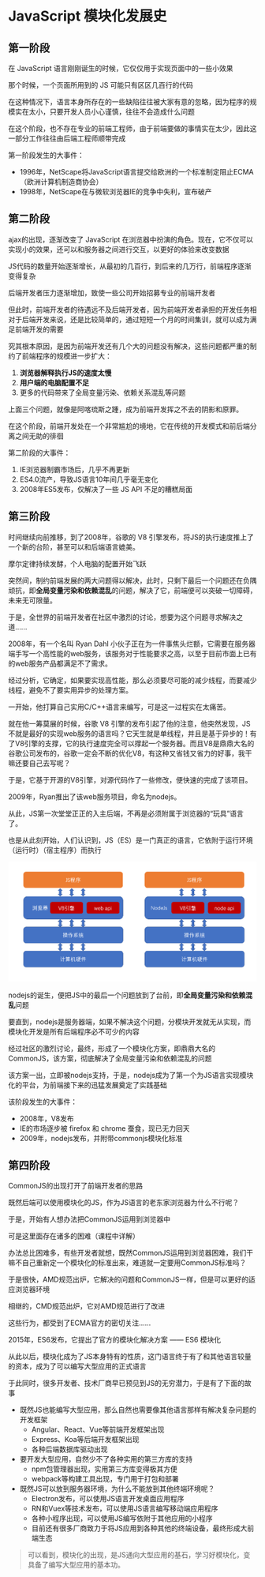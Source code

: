 # JavaScript 模块化发展史

## 第一阶段

在 JavaScript 语言刚刚诞生的时候，它仅仅用于实现页面中的一些小效果

那个时候，一个页面所用到的 JS 可能只有区区几百行的代码

在这种情况下，语言本身所存在的一些缺陷往往被大家有意的忽略，因为程序的规模实在太小，只要开发人员小心谨慎，往往不会造成什么问题

在这个阶段，也不存在专业的前端工程师，由于前端要做的事情实在太少，因此这一部分工作往往由后端工程师顺带完成

第一阶段发生的大事件：

- 1996年，NetScape将JavaScript语言提交给欧洲的一个标准制定阻止ECMA（欧洲计算机制造商协会）
- 1998年，NetScape在与微软浏览器IE的竞争中失利，宣布破产

## 第二阶段

ajax的出现，逐渐改变了 JavaScript 在浏览器中扮演的角色。现在，它不仅可以实现小的效果，还可以和服务器之间进行交互，以更好的体验来改变数据

JS代码的数量开始逐渐增长，从最初的几百行，到后来的几万行，前端程序逐渐变得复杂

后端开发者压力逐渐增加，致使一些公司开始招募专业的前端开发者

但此时，前端开发者的待遇远不及后端开发者，因为前端开发者承担的开发任务相对于后端开发来说，还是比较简单的，通过短短一个月的时间集训，就可以成为满足前端开发的需要

究其根本原因，是因为前端开发还有几个大的问题没有解决，这些问题都严重的制约了前端程序的规模进一步扩大：

1. **浏览器解释执行JS的速度太慢**
2. **用户端的电脑配置不足**
3. 更多的代码带来了全局变量污染、依赖关系混乱等问题

上面三个问题，就像是阿喀琉斯之踵，成为前端开发挥之不去的阴影和原罪。

在这个阶段，前端开发处在一个非常尴尬的境地，它在传统的开发模式和前后端分离之间无助的徘徊

第二阶段的大事件：

1. IE浏览器制霸市场后，几乎不再更新
2. ES4.0流产，导致JS语言10年间几乎毫无变化
3. 2008年ES5发布，仅解决了一些 JS API 不足的糟糕局面

## 第三阶段

时间继续向前推移，到了2008年，谷歌的 V8 引擎发布，将JS的执行速度推上了一个新的台阶，甚至可以和后端语言媲美。

摩尔定律持续发酵，个人电脑的配置开始飞跃

突然间，制约前端发展的两大问题得以解决，此时，只剩下最后一个问题还在负隅顽抗，即**全局变量污染和依赖混乱**的问题，解决了它，前端便可以突破一切障碍，未来无可限量。

于是，全世界的前端开发者在社区中激烈的讨论，想要为这个问题寻求解决之道......

2008年，有一个名叫 Ryan Dahl 小伙子正在为一件事焦头烂额，它需要在服务器端手写一个高性能的web服务，该服务对于性能要求之高，以至于目前市面上已有的web服务产品都满足不了需求。

经过分析，它确定，如果要实现高性能，那么必须要尽可能的减少线程，而要减少线程，避免不了要实用异步的处理方案。

一开始，他打算自己实用C/C++语言来编写，可是这一过程实在太痛苦。

就在他一筹莫展的时候，谷歌 V8 引擎的发布引起了他的注意，他突然发现，JS不就是最好的实现web服务的语言吗？它天生就是单线程，并且是基于异步的！有了V8引擎的支撑，它的执行速度完全可以撑起一个服务器。而且V8是鼎鼎大名的谷歌公司发布的，谷歌一定会不断的优化V8，有这种又省钱又省力的好事，我干嘛还要自己去写呢？

于是，它基于开源的V8引擎，对源代码作了一些修改，便快速的完成了该项目。

2009年，Ryan推出了该web服务项目，命名为nodejs。

从此，JS第一次堂堂正正的入主后端，不再是必须附属于浏览器的“玩具”语言了。

也是从此刻开始，人们认识到，JS（ES）是一门真正的语言，它依附于运行环境（运行时）（宿主程序）而执行

![](JavaScript模块化发展史.assets/2019-11-28-15-45-47.png)

nodejs的诞生，便把JS中的最后一个问题放到了台前，即**全局变量污染和依赖混乱**问题

要直到，nodejs是服务器端，如果不解决这个问题，分模块开发就无从实现，而模块化开发是所有后端程序必不可少的内容

经过社区的激烈讨论，最终，形成了一个模块化方案，即鼎鼎大名的CommonJS，该方案，彻底解决了全局变量污染和依赖混乱的问题

该方案一出，立即被nodejs支持，于是，nodejs成为了第一个为JS语言实现模块化的平台，为前端接下来的迅猛发展奠定了实践基础

该阶段发生的大事件：

- 2008年，V8发布
- IE的市场逐步被 firefox 和 chrome 蚕食，现已无力回天
- 2009年，nodejs发布，并附带commonjs模块化标准

## 第四阶段

CommonJS的出现打开了前端开发者的思路

既然后端可以使用模块化的JS，作为JS语言的老东家浏览器为什么不行呢？

于是，开始有人想办法把CommonJS运用到浏览器中

可是这里面存在诸多的困难（课程中详解）

办法总比困难多，有些开发者就想，既然CommonJS运用到浏览器困难，我们干嘛不自己重新定一个模块化的标准出来，难道就一定要用CommonJS标准吗？

于是很快，AMD规范出炉，它解决的问题和CommonJS一样，但是可以更好的适应浏览器环境

相继的，CMD规范出炉，它对AMD规范进行了改进

这些行为，都受到了ECMA官方的密切关注......

2015年，ES6发布，它提出了官方的模块化解决方案 —— ES6 模块化

从此以后，模块化成为了JS本身特有的性质，这门语言终于有了和其他语言较量的资本，成为了可以编写大型应用的正式语言

于此同时，很多开发者、技术厂商早已预见到JS的无穷潜力，于是有了下面的故事

- 既然JS也能编写大型应用，那么自然也需要像其他语言那样有解决复杂问题的开发框架
  - Angular、React、Vue等前端开发框架出现
  - Express、Koa等后端开发框架出现
  - 各种后端数据库驱动出现
- 要开发大型应用，自然少不了各种实用的第三方库的支持
  - npm包管理器出现，实用第三方库变得极其方便
  - webpack等构建工具出现，专门用于打包和部署
- 既然JS可以放到服务器环境，为什么不能放到其他终端环境呢？
  - Electron发布，可以使用JS语言开发桌面应用程序
  - RN和Vuex等技术发布，可以使用JS语言编写移动端应用程序
  - 各种小程序出现，可以使用JS编写依附于其他应用的小程序
  - 目前还有很多厂商致力于将JS应用到各种其他的终端设备，最终形成大前端生态

> 可以看到，模块化的出现，是JS通向大型应用的基石，学习好模块化，变具备了编写大型应用的基本功。
